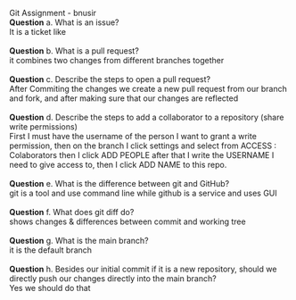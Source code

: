 Git Assignment - bnusir  <br>
**Question**
a. What is an issue?  <br>
 It is a ticket like  <br> <br>
**Question**
b. What is a pull request? <br>
  it combines two changes from different branches together <br> <br>
**Question**
c. Describe the steps to open a pull request? <br>
 After Commiting the changes we create a new pull request from our branch and fork, and after making sure that our changes are reflected  <br> <br>
**Question**
d. Describe the steps to add a collaborator to a repository (share write permissions) <br>
 First I must have the username of the person I want to grant a write permission, then on the branch I click settings and select from ACCESS : Colaborators then I  click ADD PEOPLE after that I write the USERNAME I need to give access to, then I click ADD NAME to this repo.  <br> <br>
**Question**
e. What is the difference between git and GitHub? <br>
   git is a tool and use command line while github is a service and uses GUI <br> <br>
**Question**
f. What does git diff do? <br>
   shows changes & differences between commit and working tree <br> <br>
**Question**
g. What is the main branch? <br>
   it is the default branch  <br> <br>
**Question**
h. Besides our initial commit if it is a new repository, should we directly push our changes directly into the main branch? <br>
   Yes we should do that 
